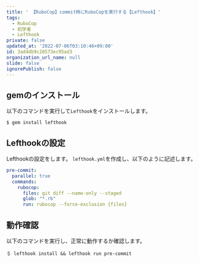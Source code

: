 ```yaml
---
title: ' 【RuboCop】commit時にRuboCopを実行する【Lefthook】'
tags:
  - RuboCop
  - 初学者
  - Lefthook
private: false
updated_at: '2022-07-06T03:10:46+09:00'
id: 3ad4db9c28573ec95ad3
organization_url_name: null
slide: false
ignorePublish: false
---
```


## gemのインストール
以下のコマンドを実行して`Lefthook`をインストールします。
```:ターミナル
$ gem install lefthook
```

## Lefthookの設定
Lefthookの設定をします。
`lefthook.yml`を作成し、以下のように記述します。
```lefthook.yml
pre-commit:
  parallel: true
  commands:
    rubocop:
      files: git diff --name-only --staged
      glob: "*.rb"
      run: rubocop --force-exclusion {files}
```

## 動作確認
以下のコマンドを実行し、正常に動作するか確認します。
```:ターミナル
＄ lefthook install && lefthook run pre-commit
```
